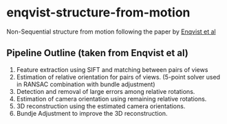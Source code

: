 # enqvist-structure-from-motion
Non-Sequential  structure from motion following the paper by [Enqvist et al](http://www1.maths.lth.se/matematiklth/vision/publdb/reports/pdf/enqvist-kahl-etal-wovcnnc-11.pdf)

## Pipeline Outline (taken from Enqvist et al)
1. Feature extraction using SIFT and matching between pairs of views
2. Estimation of relative orientation for pairs of views. (5-point solver used in RANSAC combination with bundle adjustment)
3. Detection and removal of large errors among relative rotations.
4. Estimation of camera orientation using remaining relative rotations.
5. 3D reconstruction using the estimated camera orientations.
6. Bundje Adjustment to improve the 3D reconstruction.
